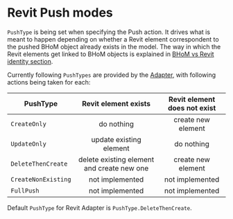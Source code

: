 # Revit Push modes

`PushType` is being set when specifying the Push action. It drives what is meant to happen depending on whether a Revit element correspondent to the pushed BHoM object already exists in the model. The way in which the Revit elements get linked to BHoM objects is explained in [BHoM vs Revit identity section](BHoM-vs-Revit-identity).

Currently following `PushTypes` are provided by the [Adapter](https://github.com/BHoM/documentation/wiki/Adapter-Actions#push), with following actions being taken for each:

| PushType      | Revit element exists     | Revit element does not exist     |
|----------------|:--------------:|:--------------:|
| `CreateOnly` | do nothing | create new element  |
| `UpdateOnly` | update existing element | do nothing |
| `DeleteThenCreate` | delete existing element and create new one | create new element |
| `CreateNonExisting` | not implemented | not implemented |
| `FullPush` | not implemented | not implemented  |

Default `PushType` for Revit Adapter is `PushType.DeleteThenCreate`.